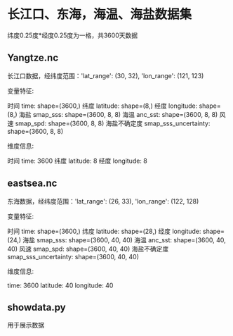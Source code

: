 # 长江口、东海，海温、海盐数据集
纬度0.25度*经度0.25度为一格，共3600天数据
## Yangtze.nc
长江口数据，经纬度范围：'lat_range': (30, 32), 'lon_range': (121, 123)

变量特征:

时间 time: shape=(3600,)
纬度 latitude: shape=(8,)
经度 longitude: shape=(8,)
海盐 smap_sss: shape=(3600, 8, 8)
海温 anc_sst: shape=(3600, 8, 8)
风速 smap_spd: shape=(3600, 8, 8)
海盐不确定度 smap_sss_uncertainty: shape=(3600, 8, 8)

维度信息:

时间 time: 3600
纬度 latitude: 8
经度 longitude: 8
## eastsea.nc
东海数据，经纬度范围：'lat_range': (26, 33), 'lon_range': (122, 128)

变量特征:

时间 time: shape=(3600,)
纬度 latitude: shape=(28,)
经度 longitude: shape=(24,)
海盐 smap_sss: shape=(3600, 40, 40)
海温 anc_sst: shape=(3600, 40, 40)
风速 smap_spd: shape=(3600, 40, 40)
海盐不确定度 smap_sss_uncertainty: shape=(3600, 40, 40)

维度信息:

time: 3600
latitude: 40
longitude: 40
## showdata.py
用于展示数据
